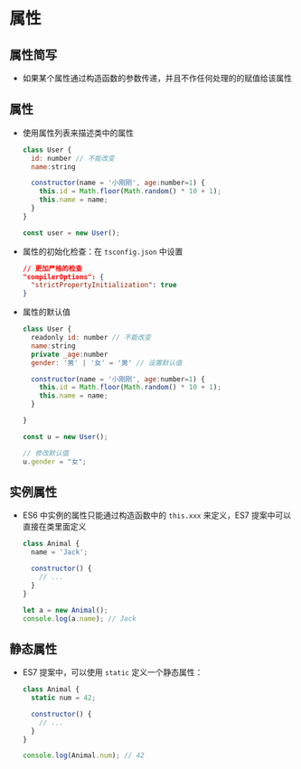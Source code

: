 # 属性

## 属性简写

- 如果某个属性通过构造函数的参数传递，并且不作任何处理的的赋值给该属性

## 属性

- 使用属性列表来描述类中的属性

    ```js
    class User {
      id: number // 不能改变
      name:string

      constructor(name = '小刚刚', age:number=1) {
        this.id = Math.floor(Math.random() * 10 + 1);
        this.name = name;
      }
    }

    const user = new User();
    ```

- 属性的初始化检查：在 `tsconfig.json` 中设置

    ```json
    // 更加严格的检查
    "compilerOptions": {
      "strictPropertyInitialization": true
    }
    ```

- 属性的默认值

    ```js
    class User {
      readonly id: number // 不能改变
      name:string
      private _age:number
      gender: '男' | '女' = '男' // 设置默认值

      constructor(name = '小刚刚', age:number=1) {
        this.id = Math.floor(Math.random() * 10 + 1);
        this.name = name;
      }

    }

    const u = new User();

    // 修改默认值
    u.gender = "女";
    ```

## 实例属性

- ES6 中实例的属性只能通过构造函数中的 `this.xxx` 来定义，ES7 提案中可以直接在类里面定义

    ```js
    class Animal {
      name = 'Jack';

      constructor() {
        // ...
      }
    }

    let a = new Animal();
    console.log(a.name); // Jack
    ```

## 静态属性

- ES7 提案中，可以使用 `static` 定义一个静态属性：

    ```js
    class Animal {
      static num = 42;

      constructor() {
        // ...
      }
    }

    console.log(Animal.num); // 42
    ```
